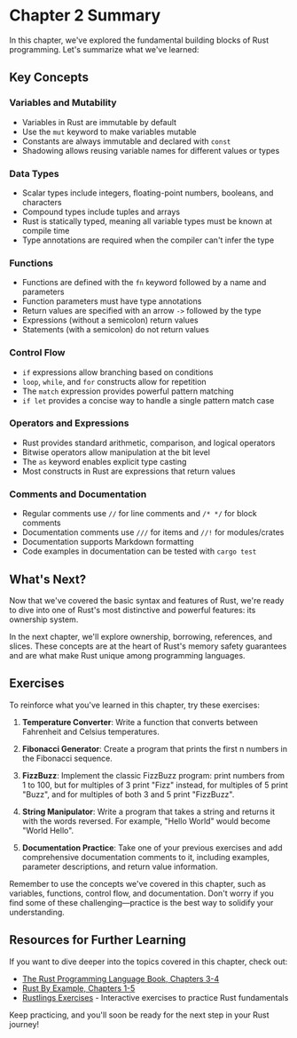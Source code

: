# Chapter 2 Summary

In this chapter, we've explored the fundamental building blocks of Rust programming. Let's summarize what we've learned:

## Key Concepts

### Variables and Mutability
- Variables in Rust are immutable by default
- Use the `mut` keyword to make variables mutable
- Constants are always immutable and declared with `const`
- Shadowing allows reusing variable names for different values or types

### Data Types
- Scalar types include integers, floating-point numbers, booleans, and characters
- Compound types include tuples and arrays
- Rust is statically typed, meaning all variable types must be known at compile time
- Type annotations are required when the compiler can't infer the type

### Functions
- Functions are defined with the `fn` keyword followed by a name and parameters
- Function parameters must have type annotations
- Return values are specified with an arrow `->` followed by the type
- Expressions (without a semicolon) return values
- Statements (with a semicolon) do not return values

### Control Flow
- `if` expressions allow branching based on conditions
- `loop`, `while`, and `for` constructs allow for repetition
- The `match` expression provides powerful pattern matching
- `if let` provides a concise way to handle a single pattern match case

### Operators and Expressions
- Rust provides standard arithmetic, comparison, and logical operators
- Bitwise operators allow manipulation at the bit level
- The `as` keyword enables explicit type casting
- Most constructs in Rust are expressions that return values

### Comments and Documentation
- Regular comments use `//` for line comments and `/* */` for block comments
- Documentation comments use `///` for items and `//!` for modules/crates
- Documentation supports Markdown formatting
- Code examples in documentation can be tested with `cargo test`

## What's Next?

Now that we've covered the basic syntax and features of Rust, we're ready to dive into one of Rust's most distinctive and powerful features: its ownership system.

In the next chapter, we'll explore ownership, borrowing, references, and slices. These concepts are at the heart of Rust's memory safety guarantees and are what make Rust unique among programming languages.

## Exercises

To reinforce what you've learned in this chapter, try these exercises:

1. **Temperature Converter**: Write a function that converts between Fahrenheit and Celsius temperatures.

2. **Fibonacci Generator**: Create a program that prints the first n numbers in the Fibonacci sequence.

3. **FizzBuzz**: Implement the classic FizzBuzz program: print numbers from 1 to 100, but for multiples of 3 print "Fizz" instead, for multiples of 5 print "Buzz", and for multiples of both 3 and 5 print "FizzBuzz".

4. **String Manipulator**: Write a program that takes a string and returns it with the words reversed. For example, "Hello World" would become "World Hello".

5. **Documentation Practice**: Take one of your previous exercises and add comprehensive documentation comments to it, including examples, parameter descriptions, and return value information.

Remember to use the concepts we've covered in this chapter, such as variables, functions, control flow, and documentation. Don't worry if you find some of these challenging—practice is the best way to solidify your understanding.

## Resources for Further Learning

If you want to dive deeper into the topics covered in this chapter, check out:

- [The Rust Programming Language Book, Chapters 3-4](https://doc.rust-lang.org/book/ch03-00-common-programming-concepts.html)
- [Rust By Example, Chapters 1-5](https://doc.rust-lang.org/rust-by-example/index.html)
- [Rustlings Exercises](https://github.com/rust-lang/rustlings) - Interactive exercises to practice Rust fundamentals

Keep practicing, and you'll soon be ready for the next step in your Rust journey!

